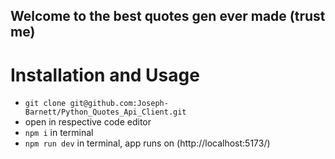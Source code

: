 ## Welcome to the best quotes gen ever made (trust me)

# Installation and Usage

- `git clone git@github.com:Joseph-Barnett/Python_Quotes_Api_Client.git`
- open in respective code editor
- `npm i` in terminal
- `npm run dev` in terminal, app runs on (http://localhost:5173/)
